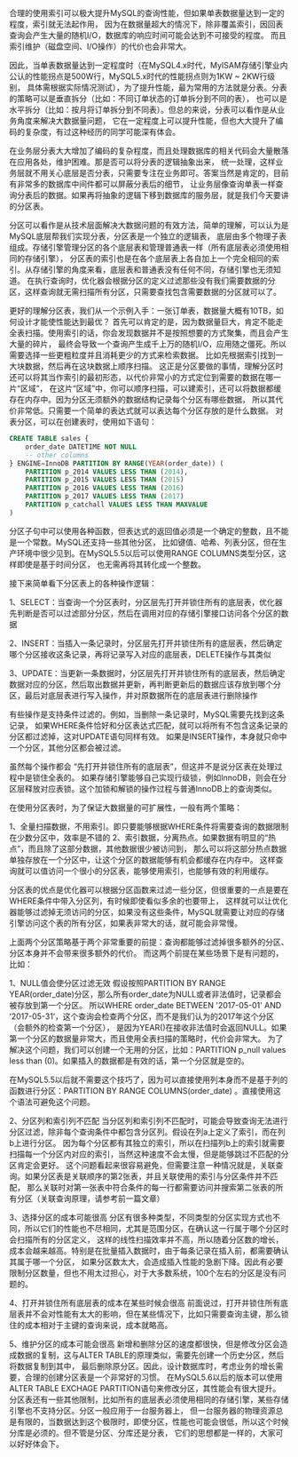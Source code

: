 合理的使用索引可以极大提升MySQL的查询性能，但如果单表数据量达到一定的程度，索引就无法起作用，
因为在数据量超大的情况下，除非覆盖索引，因回表查询会产生大量的随机I/O，数据库的响应时间可能会达到不可接受的程度。
而且索引维护（磁盘空间、I/O操作）的代价也会非常大。

因此，当单表数据量达到一定程度时（在MySQL4.x时代，MyISAM存储引擎业内公认的性能拐点是500W行，MySQL5.x时代的性能拐点则为1KW ~ 2KW行级别，
具体需根据实际情况测试），为了提升性能，最为常用的方法就是分表。分表的策略可以是垂直拆分（比如：不同订单状态的订单拆分到不同的表），
也可以是水平拆分（比如：按月将订单拆分到不同表）。但总的来说，分表可以看作是从业务角度来解决大数据量问题，
它在一定程度上可以提升性能，但也大大提升了编码的复杂度，有过这种经历的同学可能深有体会。

在业务层分表大大增加了编码的复杂程度，而且处理数据库的相关代码会大量散落在应用各处，维护困难。那是否可以将分表的逻辑抽象出来，
统一处理，这样业务层就不用关心底层是否分表，只需要专注在业务即可。答案当然是肯定的，目前有非常多的数据库中间件都可以屏蔽分表后的细节，
让业务层像查询单表一样查询分表后的数据。如果再将抽象的逻辑下移到数据库的服务层，就是我们今天要讲的分区表。

分区可以看作是从技术层面解决大数据问题的有效方法，简单的理解，可以认为是MySQL底层帮我们实现分表，分区表是一个独立的逻辑表，
底层由多个物理子表组成。存储引擎管理分区的各个底层表和管理普通表一样（所有底层表必须使用相同的存储引擎），
分区表的索引也是在各个底层表上各自加上一个完全相同的索引。从存储引擎的角度来看，底层表和普通表没有任何不同，存储引擎也无须知道。
在执行查询时，优化器会根据分区的定义过滤那些没有我们需要数据的分区，这样查询就无需扫描所有分区，只需要查找包含需要数据的分区就可以了。

更好的理解分区表，我们从一个示例入手：一张订单表，数据量大概有10TB，如何设计才能使性能达到最优？
首先可以肯定的是，因为数据量巨大，肯定不能走全表扫描。使用索引的话，你会发现数据并不是按照想要的方式聚集，而且会产生大量的碎片，
最终会导致一个查询产生成千上万的随机I/O，应用随之僵死。所以需要选择一些更粗粒度并且消耗更少的方式来检索数据。
比如先根据索引找到一大块数据，然后再在这块数据上顺序扫描。
这正是分区要做的事情，理解分区时还可以将其当作索引的最初形态，以代价非常小的方式定位到需要的数据在哪一片“区域”，
在这片“区域”中，你可以顺序扫描，可以建索引，还可以将数据都缓存在内存中。因为分区无须额外的数据结构记录每个分区有哪些数据，
所以其代价非常低。只需要一个简单的表达式就可以表达每个分区存放的是什么数据。
对表分区，可以在创建表时，使用如下语句：
```sql
CREATE TABLE sales {
    order_date DATETIME NOT NULL
    -- other columns
} ENGINE=InnoDB PARTITION BY RANGE(YEAR(order_date)) (
    PARTITION p_2014 VALUES LESS THAN (2014),
    PARTITION p_2015 VALUES LESS THAN (2015)
    PARTITION p_2016 VALUES LESS THAN (2016)
    PARTITION p_2017 VALUES LESS THAN (2017)
    PARTITION p_catchall VALUES LESS THAN MAXVALUE
)
```

分区子句中可以使用各种函数，但表达式的返回值必须是一个确定的整数，且不能是一个常数。MySQL还支持一些其他分区，
比如键值、哈希、列表分区，但在生产环境中很少见到。在MySQL5.5以后可以使用RANGE COLUMNS类型分区，这样即使是基于时间分区，
也无需再将其转化成一个整数。

接下来简单看下分区表上的各种操作逻辑：

1、SELECT：当查询一个分区表时，分区层先打开并锁住所有的底层表，优化器先判断是否可以过滤部分分区，然后在调用对应的存储引擎接口访问各个分区的数据

2、INSERT：当插入一条记录时，分区层先打开并锁住所有的底层表，然后确定哪个分区接收这条记录，再将记录写入对应的底层表，DELETE操作与其类似

3、UPDATE：当更新一条数据时，分区层先打开并锁住所有的底层表，然后确定数据对应的分区，然后取出数据并更新，再判断更新后的数据应该存放到哪个分区，最后对底层表进行写入操作，并对原数据所在的底层表进行删除操作

有些操作是支持条件过滤的。例如，当删除一条记录时，MySQL需要先找到这条记录，
如果WHERE条件恰好和分区表达式匹配，就可以将所有不包含这条记录的分区都过滤掉，这对UPDATE语句同样有效。
如果是INSERT操作，本身就只命中一个分区，其他分区都会被过滤。

虽然每个操作都会 “先打开并锁住所有的底层表”，但这并不是说分区表在处理过程中是锁住全表的。
如果存储引擎能够自己实现行级锁，例如InnoDB，则会在分区层释放对应表锁。这个加锁和解锁的操作过程与普通InnoDB上的查询类似。

在使用分区表时，为了保证大数据量的可扩展性，一般有两个策略：

1、全量扫描数据，不用索引。即只要能够根据WHERE条件将需要查询的数据限制在少数分区中，效率是不错的
2、索引数据，分离热点。如果数据有明显的“热点”，而且除了这部分数据，其他数据很少被访问到，
那么可以将这部分热点数据单独存放在一个分区中，让这个分区的数据能够有机会都缓存在内存中。
这样查询就可以值访问一个很小的分区表，能够使用索引，也能够有效的利用缓存。

分区表的优点是优化器可以根据分区函数来过滤一些分区，但很重要的一点是要在WHERE条件中带入分区列，有时候即使看似多余的也要带上，
这样就可以让优化器能够过滤掉无须访问的分区，如果没有这些条件，MySQL就需要让对应的存储引擎访问这个表的所有分区，如果表非常大的话，就可能会非常慢。

上面两个分区策略基于两个非常重要的前提：查询都能够过滤掉很多额外的分区、分区本身并不会带来很多额外的代价。
而这两个前提在某些场景下是有问题的，比如：

1、NULL值会使分区过滤无效
假设按照PARTITION BY RANGE YEAR(order_date)分区，那么所有order_date为NULL或者非法值时，记录都会被存放到第一个分区。
所以WHERE order_date BETWEEN '2017-05-01' AND ‘2017-05-31’，这个查询会检查两个分区，而不是我们认为的2017年这个分区（会额外的检查第一个分区），
是因为YEAR()在接收非法值时会返回NULL。如果第一个分区的数据量非常大，而且使用全表扫描的策略时，代价会非常大。
为了解决这个问题，我们可以创建一个无用的分区，比如：PARTITION p_null values less than (0)。如果插入的数据都是有效的话，第一个分区就是空的。

在MySQL5.5以后就不需要这个技巧了，因为可以直接使用列本身而不是基于列的函数进行分区：PARTITION BY RANGE COLUMNS(order_date)
。直接使用这个语法可避免这个问题。

2、分区列和索引列不匹配
当分区列和索引列不匹配时，可能会导致查询无法进行分区过滤，除非每个查询条件中都包含分区列。假设在列a上定义了索引，而在列b上进行分区。
因为每个分区都有其独立的索引，所以在扫描列b上的索引就需要扫描每一个分区内对应的索引，当然这种速度不会太慢，但是能够跳过不匹配的分区肯定会更好。
这个问题看起来很容易避免，但需要注意一种情况就是，关联查询。如果分区表是关联顺序的第2张表，并且关联使用的索引与分区条件并不匹配，
那么关联时对第一张表中符合条件的每一行都需要访问并搜索第二张表的所有分区（关联查询原理，请参考前一篇文章）

3、选择分区的成本可能很高
分区有很多种类型，不同类型的分区实现方式也不同，所以它们的性能也不尽相同，尤其是范围分区，在确认这一行属于哪个分区时会扫描所有的分区定义，
这样的线性扫描效率并不高，所以随着分区数的增长，成本会越来越高。特别是在批量插入数据时，由于每条记录在插入前，都需要确认其属于哪一个分区，
如果分区数太大，会造成插入性能的急剧下降。因此有必要限制分区数量，但也不用太过担心，对于大多数系统，100个左右的分区是没有问题的。

4、打开并锁住所有底层表的成本在某些时候会很高
前面说过，打开并锁住所有底层表并不会对性能有太大的影响，但在某些情况下，比如只需要查询主键，那么锁住的成本相对于主键的查询来说，成本就略高。

5、维护分区的成本可能会很高
新增和删除分区的速度都很快，但是修改分区会造成数据的复制，这与ALTER TABLE的原理类似，需要先创建一个历史分区，然后将数据复制到其中，
最后删除原分区。因此，设计数据库时，考虑业务的增长需要，合理的创建分区表是一个非常好的习惯。
在MySQL5.6以后的版本可以使用ALTER TABLE EXCHAGE PARTITION语句来修改分区，其性能会有很大提升。
分区表还有一些其他限制，比如所有的底层表必须使用相同的存储引擎，某些存储引擎也不支持分区。分区一般应用于一台服务器上，
但一台服务器的物理资源总是有限的，当数据达到这个极限时，即使分区，性能也可能会很低，所以这个时候分库是必须的。但不管是分区、分库还是分表，
它们的思想都是一样的，大家可以好好体会下。